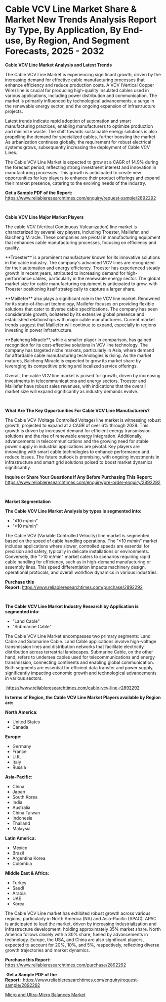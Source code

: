 <p><h1>Cable VCV Line Market Share & Market New Trends Analysis Report By Type, By Application, By End-use, By Region, And Segment Forecasts, 2025 - 2032</h1></p><p><strong>Cable VCV Line Market Analysis and Latest Trends</strong></p>
<p><p>The Cable VCV Line Market is experiencing significant growth, driven by the increasing demand for effective cable manufacturing processes that enhance efficiency and reduce production costs. A VCV (Vertical Copper Wire) line is crucial for producing high-quality insulated cables used in various applications, including power distribution and communication. The market is primarily influenced by technological advancements, a surge in the renewable energy sector, and the ongoing expansion of infrastructure projects.</p><p>Latest trends indicate rapid adoption of automation and smart manufacturing practices, enabling manufacturers to optimize production and minimize waste. The shift towards sustainable energy solutions is also propelling the demand for specialized cables, further boosting the market. As urbanization continues globally, the requirement for robust electrical systems grows, subsequently increasing the deployment of Cable VCV Lines. </p><p>The Cable VCV Line Market is expected to grow at a CAGR of 14.9% during the forecast period, reflecting strong investment interest and innovation in manufacturing processes. This growth is anticipated to create new opportunities for key players to enhance their product offerings and expand their market presence, catering to the evolving needs of the industry.</p></p>
<p><strong>Get a Sample PDF of the Report:&nbsp;</strong> <a href="https://www.reliableresearchtimes.com/enquiry/request-sample/2892292?utm_campaign=2531&utm_medium=2&utm_source=Github&utm_content=ia&utm_term=15032025&utm_id=cable-vcv-line">https://www.reliableresearchtimes.com/enquiry/request-sample/2892292</a></p>
<p>&nbsp;</p>
<p><strong>Cable VCV Line Major Market Players</strong></p>
<p><p>The cable VCV (Vertical Continuous Vulcanization) line market is characterized by several key players, including Troester, Maillefer, and Baicheng Miracle. These companies are pivotal in manufacturing equipment that enhances cable manufacturing processes, focusing on efficiency and quality.</p><p>**Troester** is a prominent manufacturer known for its innovative solutions in the cable industry. The company's advanced VCV lines are recognized for their automation and energy efficiency. Troester has experienced steady growth in recent years, attributed to increasing demand for high-performance cables, particularly in the renewable energy sector. The global market size for cable manufacturing equipment is anticipated to grow, with Troester positioning itself strategically to capture a larger share.</p><p>**Maillefer** also plays a significant role in the VCV line market. Renowned for its state-of-the-art technology, Maillefer focuses on providing flexible solutions that cater to diverse cable specifications. The company has seen considerable growth, bolstered by its extensive global presence and established relationships with major cable manufacturers. Current market trends suggest that Maillefer will continue to expand, especially in regions investing in power infrastructure.</p><p>**Baicheng Miracle**, while a smaller player in comparison, has gained recognition for its cost-effective solutions in VCV line technology. The company has targeted niche markets, particularly in Asia, where demand for affordable cable manufacturing technologies is rising. As the market matures, Baicheng Miracle is expected to grow its market share by leveraging its competitive pricing and localized service offerings.</p><p>Overall, the cable VCV line market is poised for growth, driven by increasing investments in telecommunications and energy sectors. Troester and Maillefer have robust sales revenues, with indications that the overall market size will expand significantly as industry demands evolve.</p></p>
<p>&nbsp;</p>
<p><strong>What Are The Key Opportunities For Cable VCV Line Manufacturers?</strong></p>
<p><p>The Cable VCV (Voltage Controlled Voltage) line market is witnessing robust growth, projected to expand at a CAGR of over 6% through 2028. This growth is driven by increased demand for efficient energy transmission solutions and the rise of renewable energy integration. Additionally, advancements in telecommunications and the growing need for stable power supply in industrial applications are pivotal. Key players are innovating with smart cable technologies to enhance performance and reduce losses. The future outlook is promising, with ongoing investments in infrastructure and smart grid solutions poised to boost market dynamics significantly.</p></p>
<p><strong>Inquire or Share Your Questions If Any Before Purchasing This Report:</strong> <a href="https://www.reliableresearchtimes.com/enquiry/pre-order-enquiry/2892292?utm_campaign=2531&utm_medium=2&utm_source=Github&utm_content=ia&utm_term=15032025&utm_id=cable-vcv-line">https://www.reliableresearchtimes.com/enquiry/pre-order-enquiry/2892292</a></p>
<p>&nbsp;</p>
<p><strong>Market Segmentation</strong></p>
<p><strong>The Cable VCV Line Market Analysis by types is segmented into:</strong></p>
<p><ul><li>"≤10 m/min"</li><li>">10 m/min"</li></ul></p>
<p><p>The Cable VCV (Variable Controlled Velocity) line market is segmented based on the speed of cable handling operations. The "≤10 m/min" market includes applications where slower, controlled speeds are essential for precision and safety, typically in delicate installations or environments. Conversely, the ">10 m/min" market caters to scenarios requiring rapid cable handling for efficiency, such as in high-demand manufacturing or assembly lines. This speed differentiation impacts machinery design, operational protocols, and overall workflow dynamics in various industries.</p></p>
<p><strong>Purchase this Report:&nbsp;</strong><a href="https://www.reliableresearchtimes.com/purchase/2892292?utm_campaign=2531&utm_medium=2&utm_source=Github&utm_content=ia&utm_term=15032025&utm_id=cable-vcv-line">https://www.reliableresearchtimes.com/purchase/2892292</a></p>
<p>&nbsp;</p>
<p><strong>The Cable VCV Line Market Industry Research by Application is segmented into:</strong></p>
<p><ul><li>"Land Cable"</li><li>"Submarine Cable"</li></ul></p>
<p><p>The Cable VCV Line Market encompasses two primary segments: Land Cable and Submarine Cable. Land Cable applications involve high-voltage transmission lines and distribution networks that facilitate electricity distribution across terrestrial landscapes. Submarine Cable, on the other hand, refers to undersea cables used for telecommunications and energy transmission, connecting continents and enabling global communication. Both segments are essential for efficient data transfer and power supply, significantly impacting economic growth and technological advancements in various sectors.</p></p>
<p><a href="https://www.reliableresearchtimes.com/cable-vcv-line-r2892292?utm_campaign=2531&utm_medium=2&utm_source=Github&utm_content=ia&utm_term=15032025&utm_id=cable-vcv-line">&nbsp;https://www.reliableresearchtimes.com/cable-vcv-line-r2892292</a></p>
<p><strong>In terms of Region, the Cable VCV Line Market Players available by Region are:</strong></p>
<p>
    <p> <strong> North America: </strong>
        <ul>
            <li>United States</li>
            <li>Canada</li>
        </ul>
        </p> 
    <p> <strong> Europe: </strong>
        <ul>
            <li>Germany</li>
            <li>France</li>
            <li>U.K.</li>
            <li>Italy</li>
            <li>Russia</li>
        </ul>
        </p> 
    <p> <strong> Asia-Pacific: </strong>
        <ul>
            <li>China</li>
            <li>Japan</li>
            <li>South Korea</li>
            <li>India</li>
            <li>Australia</li>
            <li>China Taiwan</li>
            <li>Indonesia</li>
            <li>Thailand</li>
            <li>Malaysia</li>
        </ul>
        </p> 
    <p> <strong> Latin America: </strong>
        <ul>
            <li>Mexico</li>
            <li>Brazil</li>
            <li>Argentina Korea</li>
            <li>Colombia</li>
        </ul>
        </p> 
    <p> <strong> Middle East & Africa: </strong>
        <ul>
            <li>Turkey</li>
            <li>Saudi</li>
            <li>Arabia</li>
            <li>UAE</li>
            <li>Korea</li>
        </ul>
    </p>
    </p>
<p><p>The Cable VCV Line market has exhibited robust growth across various regions, particularly in North America (NA) and Asia-Pacific (APAC). APAC is anticipated to lead the market, driven by increasing industrialization and infrastructure development, holding approximately 35% market share. North America follows closely with a 30% share, fueled by advancements in technology. Europe, the USA, and China are also significant players, expected to account for 20%, 10%, and 5%, respectively, reflecting diverse growth trajectories and market dynamics.</p></p>
<p><strong>Purchase this Report: </strong><a href="https://www.reliableresearchtimes.com/purchase/2892292?utm_campaign=2531&utm_medium=2&utm_source=Github&utm_content=ia&utm_term=15032025&utm_id=cable-vcv-line">https://www.reliableresearchtimes.com/purchase/2892292</a></p>
<p>&nbsp;<strong>Get a Sample PDF of the Report:&nbsp;&nbsp;</strong><a href="https://www.reliableresearchtimes.com/enquiry/request-sample/2892292?utm_campaign=2531&utm_medium=2&utm_source=Github&utm_content=ia&utm_term=15032025&utm_id=cable-vcv-line">https://www.reliableresearchtimes.com/enquiry/request-sample/2892292</a></p>
<p><strong></strong></p>
<p><p><a href="https://github.com/janraimondo83/Market-Research-Report-List-1/blob/main/micro-and-ultra-micro-balances-market.md?utm_campaign=2531&utm_medium=2&utm_source=Github&utm_content=ia&utm_term=15032025&utm_id=cable-vcv-line">Micro and Ultra-Micro Balances Market</a></p></p>